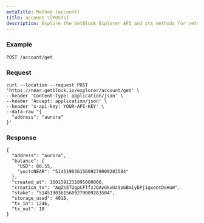 ```yaml
---
metaTitle: Method (account)
title: account \[POST\]
description: Explore the GetBlock Explorer API and its methods for retrieving account information from the blockchain. Unlock the potential of blockchain data effortlessly.
---
```


### Example

```POST /account/get```

### Request

```
curl --location --request POST 'https://near.getblock.io/explorer/account/get' \
--header 'Content-Type: application/json' \
--header 'Accept: application/json' \
--header 'x-api-key: YOUR-API-KEY' \
--data-raw '{
  "address": "aurora"
}'
```

### Response

```
{
  "address": "aurora",
  "balance": {
    "USD": 88.55,
    "yoctoNEAR": "51451903615609279009283504"
  },
  "created_at": 1601591231895000000,
  "creation_tx": "AqZs5TUgpCFTfzJQAyGkvUzSpGBmiybPj1qxentDeHuW",
  "stake": "51451903615609279009283504",
  "storage_used": 4018,
  "tx_in": 1246,
  "tx_out": 10
}
```

